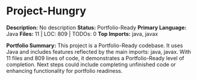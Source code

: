 # Project-Hungry

**Description:** No description
**Status:** Portfolio-Ready
**Primary Language:** Java
**Files:** 11 | LOC: 809 | TODOs: 0
**Top Imports:** java, javax

**Portfolio Summary:**
This project is a Portfolio-Ready codebase. It uses Java and includes features reflected by the main imports: java, javax.
With 11 files and 809 lines of code, it demonstrates a Portfolio-Ready level of completion.
Next steps could include completing unfinished code or enhancing functionality for portfolio readiness.